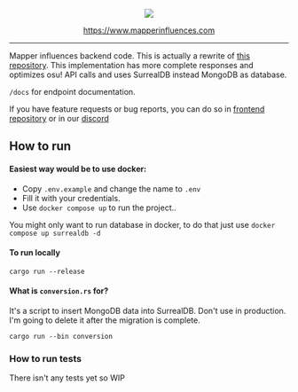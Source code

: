 <p align=center>
    <a href=https://www.mapperinfluences.com>
    <img src=https://github.com/aticie/Mapper-Influences-Backend/assets/36697363/9386b5e7-bd1c-41f1-bb47-398cca2c7b6b>
    </a>
</p>
<p align=center>
    <a href=https://www.mapperinfluences.com>https://www.mapperinfluences.com</a>
</p>

---


Mapper influences backend code.
This is actually a rewrite of [this repository](https://github.com/aticie/Mapper-Influences-Backend). 
This implementation has more complete responses and optimizes osu! API calls and uses SurrealDB instead MongoDB as database.

`/docs` for endpoint documentation.

If you have feature requests or bug reports, 
you can do so in [frontend repository](https://github.com/Fursum/mapper-influences-frontend) 
or in our [discord](https://discord.gg/SAwxBDe3Rf)
## How to run

#### Easiest way would be to use docker:
- Copy `.env.example` and change the name to `.env` 
- Fill it with your credentials.
- Use `docker compose up` to run the project..

You might only want to run database in docker, to do that just use `docker compose up surrealdb -d`

#### To run locally
`cargo run --release`

#### What is `conversion.rs` for?
It's a script to insert MongoDB data into SurrealDB. Don't use in production. I'm going to delete it after the migration is complete.

`cargo run --bin conversion`

### How to run tests
There isn't any tests yet so WIP 
